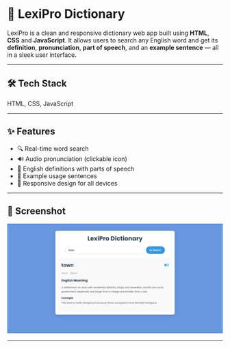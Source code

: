 # 📘 LexiPro Dictionary

LexiPro is a clean and responsive dictionary web app built using **HTML**, **CSS** and **JavaScript**. It allows users to search any English word and get its **definition**, **pronunciation**, **part of speech**, and an **example sentence** — all in a sleek user interface.

---

## 🛠️ Tech Stack  
HTML,
CSS,
JavaScript

---

## ✨ Features

- 🔍 Real-time word search
- 🔊 Audio pronunciation (clickable icon)
- 📖 English definitions with parts of speech
- 💬 Example usage sentences
- 📱 Responsive design for all devices

---

## 📸 Screenshot

![LexiPro Dictionary Screenshot](./Dicionary.png)

---
